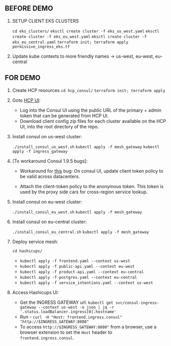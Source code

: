 ## BEFORE DEMO

1. SETUP CLIENT EKS CLUSTERS

    `cd eks_clusters/`
    `eksctl create cluster -f eks_us_west.yaml`
    `eksctl create cluster -f eks_eu_west.yaml`
    `eksctl create cluster -f eks_eu_central.yaml`
    `terraform init; terraform apply permissive_ingress_eks.tf`

3. Update kube contexts to more friendly names -> us-west, eu-west, eu-central


## FOR DEMO

1. Create HCP resources
    `cd hcp_consul/`
    `terraform init; terraform apply`

2. Goto [HCP UI](https://portal.cloud.hashicorp.com/):

    * Log into the Consul UI using the public URL of the primary + admin token that can be generated from HCP UI.
    * Download client config zip files for each cluster available on the HCP UI, into the root directory of the repo.

3. Install consul on us-west cluster:

    `./install_consul_us_west.sh`
    `kubectl apply -f mesh_gateway`
    `kubectl apply -f ingress_gateway`

4. [To workaround Consul 1.9.5 bugs]:

    * Workaround for [this](https://github.com/hashicorp/consul-k8s/issues/518) bug: On consul UI, update client token policy to be valid across datacenters.

    * Attach the client-token policy to the anonymous token. This token is used by the proxy side cars for cross-region service lookup.

5. Install consul on eu-west cluster:

    `./install_consul_eu_west.sh`
    `kubectl apply -f mesh_gateway`

5. Install consul on eu-central cluster:

    `./install_consul_eu_central.sh`
    `kubectl apply -f mesh_gateway`

6. Deploy service mesh:

    `cd hashicups/`

    * `kubectl apply -f frontend.yaml --context us-west`
    * `kubectl apply -f public-api.yaml --context eu-west`
    * `kubectl apply -f product-api.yaml --context eu-central`
    * `kubectl apply -f postgres.yaml --context eu-central`
    * `kubectl apply -f service_intentions.yaml --context us-west`

7. Access Hashicups UI:

    * Get the INGRESS GATEWAY url: `kubectl get svc/consul-ingress-gateway --context us-west -o json | jq -r '.status.loadBalancer.ingress[0].hostname'`
    * Run - `curl -H "Host: frontend.ingress.consul" "http://$INGRESS_GATEWAY:8080"`
    * To access `http://$INGRESS_GATEWAY:8080"` from a browser, use a browser extension to set the `Host` header to `frontend.ingress.consul`.